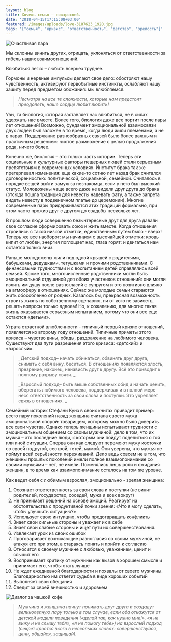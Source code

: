 ```yaml
---
layout: blog
title: Хочешь семью – повзрослей.
date: '2018-04-15T17:15:08+03:00'
featured: /images/uploads/love-3187623_1920.jpg
tags: '["семья", "кризис", "ответственность", "детство", "зрелость"]'
---
```

![Счастливая пара](/images/uploads/love-3187623_1920.jpg)

Мы склонны винить других, отрицать, уклоняться от ответственности за гибель наших взаимоотношений. 

Влюбиться легко – любить всерьез труднее. 

Гормоны и нервные импульсы делают свое дело: обостряют нашу чувственность, активируют первобытные инстинкты, ослабляют нашу защиту перед предметом обожания: мы влюбляемся.

> _Несмотря на все те сложности, которые нам предстоит преодолеть, наше сердце любит любить!_

Увы, та биология, которая заставляет нас влюбиться, не в силах удержать нас вместе. Более того, биология даже все портит после пары лет отношений! Возможно, фундамент эмоциональной взаимосвязи двух людей был заложен в то время, когда люди жили племенами, а не в парах. Поддержание разнообразных связей было более важным и практичным решением: чистое размножение с целью продолжения рода, ничего более. 

Конечно же, биология – это только часть истории. Теперь эти социальные и культурные факторы пещерных людей стали серьезным препятствиям в современных условиях. Институт брака так же претерпевал изменения: еще какие-то сотню лет назад брак считался договоренностью: политической, социальной, семейной. Считалось в порядке вещей выйти замуж за незнакомца, если у него был высокий статус. Молодожены чаще всего даже не видели друг друга до брака (отсюда пошла традиция для невесты надевать фату, а также запрета видеть невесту в подвенечном платье до церемонии). Многие современные пары придерживаются этих традиций формально, при этом часто прожив друг с другом до свадьбы несколько лет.

В прошлом люди совершенно безынтересные друг для друга давали свое согласие сформировать союз и жить вместе. Когда отношения строились с такой низкой отметки, единственным путем было  - вверх! Теперь же все наоборот: мы начинаем с высочайшей отметки: кровь кипит от любви, энергия поглощает нас, глаза горят: и двигаться нам остается только вниз. 

Раньше молодожены жили под одной крышей с родителями, бабушками, дедушками, тетушками и прочими родственниками. С финансовыми трудностями и с воспитанием детей справлялись всей семьей. Кроме того, многочисленные родственники могли быть эмоциональной отдушиной для обоих участников отношений: они могли излить им душу после разногласий с супругом и это позитивно влияло на атмосферу в отношениях. Сейчас же молодые семьи стараются жить обособленно от родных. Казалось бы, прекрасная возможность строить жизнь по собственному сценарию, ни от кого не зависеть, решать вопросы только вдвоем! Но, к сожалению, для многих такая жизнь оказывается серьезным испытанием, потому что они все еще остаются «детьми». 

Утрата страстной влюбленности  - типичный первый кризис отношений, появляется ко второму году отношений.  Типичные приметы этого кризиса – чувство вины, обиды, раздражение на любимого человека. Существуют два пути разрешения этого кризиса: «детский» и «взрослый». 

> _Детский подход– начать обижаться, обвинять друг друга, снимать с себя вину, беситься. В отношениях появляются злость, презрение, наконец, ненависть друг к другу. Всё это приводит к полному разрыву связи. _
>
> _Взрослый подход– быть выше собственных обид и начать ценить, оберегать любимого человека, поддерживая и в полной мере неся ответственность за свои слова и поступки.  Это укрепляет связь в отношениях.  _

Семейный историк Стефани Кунз в своих книгах приводит пример: всего пару поколений назад женщина считала своего мужа эмоциональной опорой: товарищем, которому можно было доверить все свои чувства. Однако теперь женщины испытывают трудности с эмоциональным общением со своим мужчиной: дело в том, что их мужья – это последние люди, к которым они пойдут поделиться о той или иной ситуации. Сперва они как следуют перемоют мужу косточки со своей подругой, сестрой, тетей, мамой. Они уверены, что мужья не поймут всей серьёзности переживаний. Дело ведь совсем не в том, что женщины прошлых поколений имели полное взаимопонимание со своими мужьями – нет, не имели. Поменялись лишь роли и ожидания женщин, в то время как взаимопонимание осталось на том же уровне. 

Как ведет себя с любимым взрослая, эмоционально - зрелая женщина: 

1. Осознает ответственность за свои слова и поступки (не винит родителей, государство, соседей, мужа и всех вокруг)
2. Не принимает решений на основе эмоций. Реагирует на обстоятельства с продуктивной точки зрения: «Что я могу сделать, чтобы улучшить ситуацию?» 
3. Использует свою интуицию, чтобы предотвращать конфликты
4. Знает свои сильные стороны и уважает их в себе
5. Знает свои слабые стороны и ищет пути их совершенствования. 
6. Извлекает урок из своих ошибок
7. Проговаривает возникающие разногласия со своим мужчиной, не атакуя его при этом, а стараясь понять и прийти к согласию
8. Относится к своему мужчине с любовью, уважением, ценит и слышит его
9. Воспринимает критику от мужчины как вызов в хорошем смысле и принимает его, чтобы стать лучше
10. Не ждет ежедневной благодарности и похвалы от своего мужчины. Благодарностью им ответит судьба в виде хороших событий
11. Выполняет свои обещания
12. Следит за своей внешностью и здоровьем

![Диалог за чашкой кофе](/images/uploads/desktop-3271746_1920.jpg)

> _Мужчина и женщина начнут понимать друг друга и создадут великолепную пару только в том случае, если оба откажутся от детской модели поведения («делай так, как нужно мне!», «я не вижу и не слышу тебя», «я не помогу тебе») на взрослый подход (секрет кроется всего в нескольких словах: совершенствуйся, цени, общайся, защищай)._
